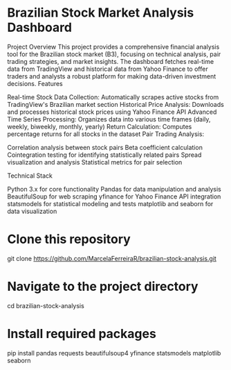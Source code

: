 # Brazilian Stock Market Analysis Dashboard

Project Overview
This project provides a comprehensive financial analysis tool for the Brazilian stock market (B3), focusing on technical analysis, pair trading strategies, and market insights. The dashboard fetches real-time data from TradingView and historical data from Yahoo Finance to offer traders and analysts a robust platform for making data-driven investment decisions.
Features

Real-time Stock Data Collection: Automatically scrapes active stocks from TradingView's Brazilian market section
Historical Price Analysis: Downloads and processes historical stock prices using Yahoo Finance API
Advanced Time Series Processing: Organizes data into various time frames (daily, weekly, biweekly, monthly, yearly)
Return Calculation: Computes percentage returns for all stocks in the dataset
Pair Trading Analysis:

Correlation analysis between stock pairs
Beta coefficient calculation
Cointegration testing for identifying statistically related pairs
Spread visualization and analysis
Statistical metrics for pair selection



Technical Stack

Python 3.x for core functionality
Pandas for data manipulation and analysis
BeautifulSoup for web scraping
yfinance for Yahoo Finance API integration
statsmodels for statistical modeling and tests
matplotlib and seaborn for data visualization

# Clone this repository
git clone https://github.com/MarcelaFerreiraR/brazilian-stock-analysis.git

# Navigate to the project directory
cd brazilian-stock-analysis

# Install required packages
pip install pandas requests beautifulsoup4 yfinance statsmodels matplotlib seaborn
